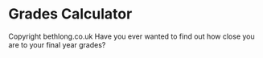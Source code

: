 # Grades Calculator
Copyright bethlong.co.uk
Have you ever wanted to find out how close you are to your final year grades?

